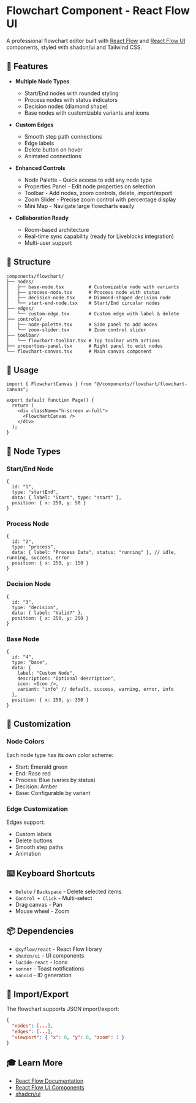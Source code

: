 # Flowchart Component - React Flow UI

A professional flowchart editor built with [React Flow](https://reactflow.dev/) and [React Flow UI](https://reactflow.dev/ui) components, styled with shadcn/ui and Tailwind CSS.

## 🎨 Features

- **Multiple Node Types**
  - Start/End nodes with rounded styling
  - Process nodes with status indicators
  - Decision nodes (diamond shape)
  - Base nodes with customizable variants and icons

- **Custom Edges**
  - Smooth step path connections
  - Edge labels
  - Delete button on hover
  - Animated connections

- **Enhanced Controls**
  - Node Palette - Quick access to add any node type
  - Properties Panel - Edit node properties on selection
  - Toolbar - Add nodes, zoom controls, delete, import/export
  - Zoom Slider - Precise zoom control with percentage display
  - Mini Map - Navigate large flowcharts easily

- **Collaboration Ready**
  - Room-based architecture
  - Real-time sync capability (ready for Liveblocks integration)
  - Multi-user support

## 📁 Structure

```
components/flowchart/
├── nodes/
│   ├── base-node.tsx         # Customizable node with variants
│   ├── process-node.tsx      # Process node with status
│   ├── decision-node.tsx     # Diamond-shaped decision node
│   └── start-end-node.tsx    # Start/End circular nodes
├── edges/
│   └── custom-edge.tsx       # Custom edge with label & delete
├── controls/
│   ├── node-palette.tsx      # Side panel to add nodes
│   └── zoom-slider.tsx       # Zoom control slider
├── toolbar/
│   └── flowchart-toolbar.tsx # Top toolbar with actions
├── properties-panel.tsx      # Right panel to edit nodes
└── flowchart-canvas.tsx      # Main canvas component
```

## 🚀 Usage

```tsx
import { FlowchartCanvas } from "@/components/flowchart/flowchart-canvas";

export default function Page() {
  return (
    <div className="h-screen w-full">
      <FlowchartCanvas />
    </div>
  );
}
```

## 🎯 Node Types

### Start/End Node
```tsx
{
  id: "1",
  type: "startEnd",
  data: { label: "Start", type: "start" },
  position: { x: 250, y: 50 }
}
```

### Process Node
```tsx
{
  id: "2",
  type: "process",
  data: { label: "Process Data", status: "running" }, // idle, running, success, error
  position: { x: 250, y: 150 }
}
```

### Decision Node
```tsx
{
  id: "3",
  type: "decision",
  data: { label: "Valid?" },
  position: { x: 250, y: 250 }
}
```

### Base Node
```tsx
{
  id: "4",
  type: "base",
  data: {
    label: "Custom Node",
    description: "Optional description",
    icon: <Icon />,
    variant: "info" // default, success, warning, error, info
  },
  position: { x: 250, y: 350 }
}
```

## 🎨 Customization

### Node Colors
Each node type has its own color scheme:
- Start: Emerald green
- End: Rose red
- Process: Blue (varies by status)
- Decision: Amber
- Base: Configurable by variant

### Edge Customization
Edges support:
- Custom labels
- Delete buttons
- Smooth step paths
- Animation

## ⌨️ Keyboard Shortcuts

- `Delete` / `Backspace` - Delete selected items
- `Control + Click` - Multi-select
- Drag canvas - Pan
- Mouse wheel - Zoom

## 📦 Dependencies

- `@xyflow/react` - React Flow library
- `shadcn/ui` - UI components
- `lucide-react` - Icons
- `sonner` - Toast notifications
- `nanoid` - ID generation

## 🔄 Import/Export

The flowchart supports JSON import/export:

```json
{
  "nodes": [...],
  "edges": [...],
  "viewport": { "x": 0, "y": 0, "zoom": 1 }
}
```

## 🎓 Learn More

- [React Flow Documentation](https://reactflow.dev/)
- [React Flow UI Components](https://reactflow.dev/ui)
- [shadcn/ui](https://ui.shadcn.com/)

